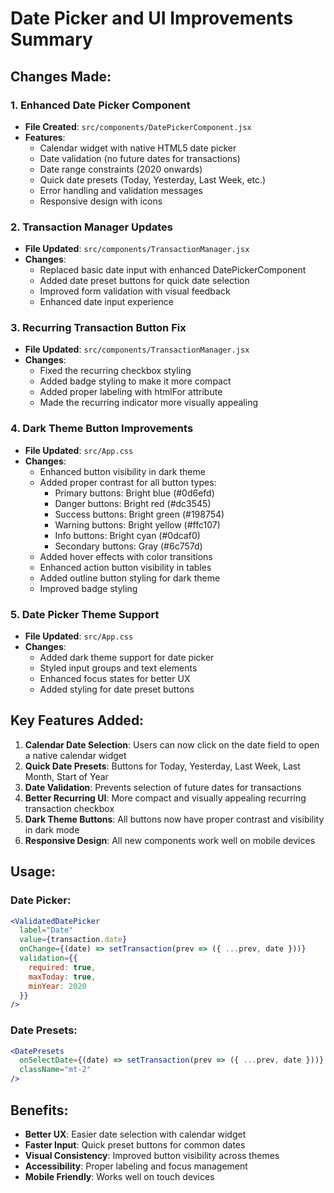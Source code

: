 # Date Picker and UI Improvements Summary

## Changes Made:

### 1. Enhanced Date Picker Component
- **File Created**: `src/components/DatePickerComponent.jsx`
- **Features**:
  - Calendar widget with native HTML5 date picker
  - Date validation (no future dates for transactions)
  - Date range constraints (2020 onwards)
  - Quick date presets (Today, Yesterday, Last Week, etc.)
  - Error handling and validation messages
  - Responsive design with icons

### 2. Transaction Manager Updates
- **File Updated**: `src/components/TransactionManager.jsx`
- **Changes**:
  - Replaced basic date input with enhanced DatePickerComponent
  - Added date preset buttons for quick date selection
  - Improved form validation with visual feedback
  - Enhanced date input experience

### 3. Recurring Transaction Button Fix
- **File Updated**: `src/components/TransactionManager.jsx`
- **Changes**:
  - Fixed the recurring checkbox styling
  - Added badge styling to make it more compact
  - Added proper labeling with htmlFor attribute
  - Made the recurring indicator more visually appealing

### 4. Dark Theme Button Improvements
- **File Updated**: `src/App.css`
- **Changes**:
  - Enhanced button visibility in dark theme
  - Added proper contrast for all button types:
    - Primary buttons: Bright blue (#0d6efd)
    - Danger buttons: Bright red (#dc3545)
    - Success buttons: Bright green (#198754)
    - Warning buttons: Bright yellow (#ffc107)
    - Info buttons: Bright cyan (#0dcaf0)
    - Secondary buttons: Gray (#6c757d)
  - Added hover effects with color transitions
  - Enhanced action button visibility in tables
  - Added outline button styling for dark theme
  - Improved badge styling

### 5. Date Picker Theme Support
- **File Updated**: `src/App.css`
- **Changes**:
  - Added dark theme support for date picker
  - Styled input groups and text elements
  - Enhanced focus states for better UX
  - Added styling for date preset buttons

## Key Features Added:

1. **Calendar Date Selection**: Users can now click on the date field to open a native calendar widget
2. **Quick Date Presets**: Buttons for Today, Yesterday, Last Week, Last Month, Start of Year
3. **Date Validation**: Prevents selection of future dates for transactions
4. **Better Recurring UI**: More compact and visually appealing recurring transaction checkbox
5. **Dark Theme Buttons**: All buttons now have proper contrast and visibility in dark mode
6. **Responsive Design**: All new components work well on mobile devices

## Usage:

### Date Picker:
```jsx
<ValidatedDatePicker
  label="Date"
  value={transaction.date}
  onChange={(date) => setTransaction(prev => ({ ...prev, date }))}
  validation={{
    required: true,
    maxToday: true,
    minYear: 2020
  }}
/>
```

### Date Presets:
```jsx
<DatePresets 
  onSelectDate={(date) => setTransaction(prev => ({ ...prev, date }))}
  className="mt-2"
/>
```

## Benefits:
- **Better UX**: Easier date selection with calendar widget
- **Faster Input**: Quick preset buttons for common dates
- **Visual Consistency**: Improved button visibility across themes
- **Accessibility**: Proper labeling and focus management
- **Mobile Friendly**: Works well on touch devices
